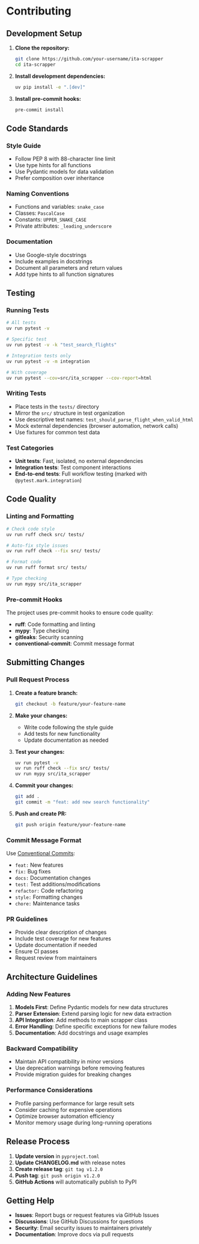 # Contributing

## Development Setup

1. **Clone the repository:**
   ```bash
   git clone https://github.com/your-username/ita-scrapper
   cd ita-scrapper
   ```

2. **Install development dependencies:**
   ```bash
   uv pip install -e ".[dev]"
   ```

3. **Install pre-commit hooks:**
   ```bash
   pre-commit install
   ```

## Code Standards

### Style Guide
- Follow PEP 8 with 88-character line limit
- Use type hints for all functions
- Use Pydantic models for data validation
- Prefer composition over inheritance

### Naming Conventions
- Functions and variables: `snake_case`
- Classes: `PascalCase`
- Constants: `UPPER_SNAKE_CASE`
- Private attributes: `_leading_underscore`

### Documentation
- Use Google-style docstrings
- Include examples in docstrings
- Document all parameters and return values
- Add type hints to all function signatures

## Testing

### Running Tests
```bash
# All tests
uv run pytest -v

# Specific test
uv run pytest -v -k "test_search_flights"

# Integration tests only
uv run pytest -v -m integration

# With coverage
uv run pytest --cov=src/ita_scrapper --cov-report=html
```

### Writing Tests
- Place tests in the `tests/` directory
- Mirror the `src/` structure in test organization
- Use descriptive test names: `test_should_parse_flight_when_valid_html`
- Mock external dependencies (browser automation, network calls)
- Use fixtures for common test data

### Test Categories
- **Unit tests**: Fast, isolated, no external dependencies
- **Integration tests**: Test component interactions
- **End-to-end tests**: Full workflow testing (marked with `@pytest.mark.integration`)

## Code Quality

### Linting and Formatting
```bash
# Check code style
uv run ruff check src/ tests/

# Auto-fix style issues
uv run ruff check --fix src/ tests/

# Format code
uv run ruff format src/ tests/

# Type checking
uv run mypy src/ita_scrapper
```

### Pre-commit Hooks
The project uses pre-commit hooks to ensure code quality:
- **ruff**: Code formatting and linting
- **mypy**: Type checking
- **gitleaks**: Security scanning
- **conventional-commit**: Commit message format

## Submitting Changes

### Pull Request Process

1. **Create a feature branch:**
   ```bash
   git checkout -b feature/your-feature-name
   ```

2. **Make your changes:**
   - Write code following the style guide
   - Add tests for new functionality
   - Update documentation as needed

3. **Test your changes:**
   ```bash
   uv run pytest -v
   uv run ruff check --fix src/ tests/
   uv run mypy src/ita_scrapper
   ```

4. **Commit your changes:**
   ```bash
   git add .
   git commit -m "feat: add new search functionality"
   ```

5. **Push and create PR:**
   ```bash
   git push origin feature/your-feature-name
   ```

### Commit Message Format
Use [Conventional Commits](https://www.conventionalcommits.org/):
- `feat:` New features
- `fix:` Bug fixes
- `docs:` Documentation changes
- `test:` Test additions/modifications
- `refactor:` Code refactoring
- `style:` Formatting changes
- `chore:` Maintenance tasks

### PR Guidelines
- Provide clear description of changes
- Include test coverage for new features
- Update documentation if needed
- Ensure CI passes
- Request review from maintainers

## Architecture Guidelines

### Adding New Features

1. **Models First**: Define Pydantic models for new data structures
2. **Parser Extension**: Extend parsing logic for new data extraction
3. **API Integration**: Add methods to main scrapper class
4. **Error Handling**: Define specific exceptions for new failure modes
5. **Documentation**: Add docstrings and usage examples

### Backward Compatibility
- Maintain API compatibility in minor versions
- Use deprecation warnings before removing features
- Provide migration guides for breaking changes

### Performance Considerations
- Profile parsing performance for large result sets
- Consider caching for expensive operations
- Optimize browser automation efficiency
- Monitor memory usage during long-running operations

## Release Process

1. **Update version** in `pyproject.toml`
2. **Update CHANGELOG.md** with release notes
3. **Create release tag**: `git tag v1.2.0`
4. **Push tag**: `git push origin v1.2.0`
5. **GitHub Actions** will automatically publish to PyPI

## Getting Help

- **Issues**: Report bugs or request features via GitHub Issues
- **Discussions**: Use GitHub Discussions for questions
- **Security**: Email security issues to maintainers privately
- **Documentation**: Improve docs via pull requests